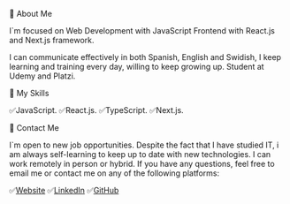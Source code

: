 🔵 About Me

I`m focused on Web Development with JavaScript Frontend with React.js and Next.js framework. 

I can communicate effectively in both Spanish, English and Swidish, I keep learning and training every day, willing to keep growing up. Student at Udemy and Platzi.

🔵 My Skills

✅JavaScript.
✅React.js.
✅TypeScript.
✅Next.js.

🔵 Contact Me

I`m open to new job opportunities. Despite the fact that I have studied IT, i am always self-learning to keep up to date with new technologies. I can work remotely in person or hybrid. If you have any questions, feel free to email me or contact me on any of the following platforms:

✅[Website](https://jochysoto.github.io/)
✅[LinkedIn](https://www.linkedin.com/in/jose-soto-5a43b774/)
✅[GitHub](https://github.com/JoseASR/)
<!---
JoseASR/JoseASR is a ✨ special ✨ repository because its `README.md` (this file) appears on your GitHub profile.
You can click the Preview link to take a look at your changes.
--->
